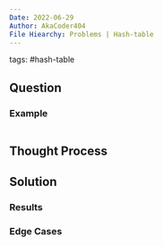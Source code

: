 ```yaml
---
Date: 2022-06-29
Author: AkaCoder404
File Hiearchy: Problems | Hash-table 
---
```

tags: #hash-table

## Question

### Example
```
```

## Thought Process

## Solution


### Results

### Edge Cases


